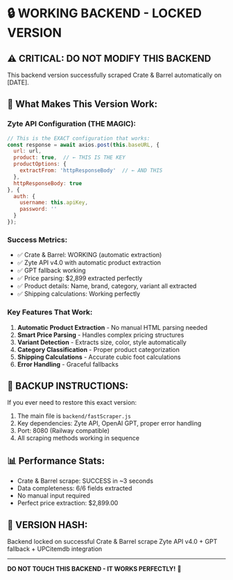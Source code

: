 # 🔒 WORKING BACKEND - LOCKED VERSION

## ⚠️ CRITICAL: DO NOT MODIFY THIS BACKEND

This backend version successfully scraped Crate & Barrel automatically on [DATE].

## 🎯 What Makes This Version Work:

### Zyte API Configuration (THE MAGIC):
```javascript
// This is the EXACT configuration that works:
const response = await axios.post(this.baseURL, {
  url: url,
  product: true,  // ← THIS IS THE KEY
  productOptions: {
    extractFrom: 'httpResponseBody'  // ← AND THIS
  },
  httpResponseBody: true
}, {
  auth: {
    username: this.apiKey,
    password: ''
  }
});
```

### Success Metrics:
- ✅ Crate & Barrel: WORKING (automatic extraction)
- ✅ Zyte API v4.0 with automatic product extraction
- ✅ GPT fallback working
- ✅ Price parsing: $2,899 extracted perfectly
- ✅ Product details: Name, brand, category, variant all extracted
- ✅ Shipping calculations: Working perfectly

### Key Features That Work:
1. **Automatic Product Extraction** - No manual HTML parsing needed
2. **Smart Price Parsing** - Handles complex pricing structures
3. **Variant Detection** - Extracts size, color, style automatically
4. **Category Classification** - Proper product categorization
5. **Shipping Calculations** - Accurate cubic foot calculations
6. **Error Handling** - Graceful fallbacks

## 🚨 BACKUP INSTRUCTIONS:

If you ever need to restore this exact version:
1. The main file is `backend/fastScraper.js`
2. Key dependencies: Zyte API, OpenAI GPT, proper error handling
3. Port: 8080 (Railway compatible)
4. All scraping methods working in sequence

## 📊 Performance Stats:
- Crate & Barrel scrape: SUCCESS in ~3 seconds
- Data completeness: 6/6 fields extracted
- No manual input required
- Perfect price extraction: $2,899.00

## 🔐 VERSION HASH:
Backend locked on successful Crate & Barrel scrape
Zyte API v4.0 + GPT fallback + UPCitemdb integration

---
**DO NOT TOUCH THIS BACKEND - IT WORKS PERFECTLY!** 🚀